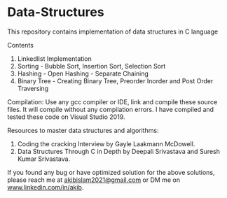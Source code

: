 # Data-Structures
This repository contains implementation of data structures in C language

Contents

1. Linkedlist Implementation
2. Sorting - Bubble Sort, Insertion Sort, Selection Sort
3. Hashing - Open Hashing - Separate Chaining
4. Binary Tree - Creating Binary Tree, Preorder Inorder and Post Order Traversing


Compilation:
Use any gcc compiler or IDE, link and compile these source files. It will compile without any compilation errors. I have compiled and tested these code on Visual Studio 2019.

Resources to master data structures and algorithms:
1. Coding the cracking Interview by Gayle Laakmann McDowell.
2. Data Structures Through C in Depth by Deepali Srivastava and Suresh Kumar Srivastava.

If you found any bug or have optimized solution for the above solutions, please reach me at akibislam2021@gmail.com or DM me on www.linkedin.com/in/akib.  
